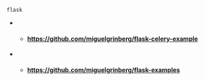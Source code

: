 
```
flask
```



- - ####  https://github.com/miguelgrinberg/flask-celery-example
- - ####  https://github.com/miguelgrinberg/flask-examples
